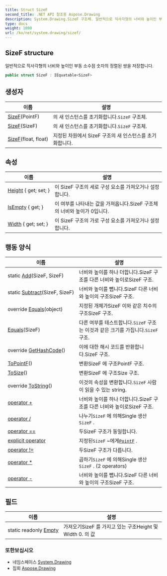 ```yaml
---
title: Struct SizeF
second_title: .NET API 참조용 Aspose.Drawing
description: System.Drawing.SizeF 구조체. 일반적으로 직사각형의 너비와 높이인 부동 소수점 숫자의 정렬된 쌍을 저장합니다.
type: docs
weight: 1090
url: /ko/net/system.drawing/sizef/
---
```

## SizeF structure

일반적으로 직사각형의 너비와 높이인 부동 소수점 숫자의 정렬된 쌍을 저장합니다.

```csharp
public struct SizeF : IEquatable<SizeF>
```

## 생성자

| 이름 | 설명 |
| --- | --- |
| [SizeF](sizef/#constructor_1)(PointF) | 의 새 인스턴스를 초기화합니다.`SizeF` 구조체. |
| [SizeF](sizef/#constructor_2)(SizeF) | 의 새 인스턴스를 초기화합니다.`SizeF` 구조체. |
| [SizeF](sizef/#constructor)(float, float) | 지정된 차원에서 SizeF 구조의 새 인스턴스를 초기화합니다. |

## 속성

| 이름 | 설명 |
| --- | --- |
| [Height](../../system.drawing/sizef/height/) { get; set; } | 이 SizeF 구조의 세로 구성 요소를 가져오거나 설정합니다. |
| [IsEmpty](../../system.drawing/sizef/isempty/) { get; } | 이 여부를 나타내는 값을 가져옵니다.SizeF 구조체의 너비와 높이가 0입니다. |
| [Width](../../system.drawing/sizef/width/) { get; set; } | 이 SizeF 구조의 가로 구성 요소를 가져오거나 설정합니다. |

## 행동 양식

| 이름 | 설명 |
| --- | --- |
| static [Add](../../system.drawing/sizef/add/)(SizeF, SizeF) | 너비와 높이를 하나 더합니다.SizeF 구조를 다른 너비와 높이로SizeF 구조. |
| static [Subtract](../../system.drawing/sizef/subtract/)(SizeF, SizeF) | 너비와 높이를 뺍니다.SizeF 다른 너비와 높이의 구조SizeF 구조. |
| override [Equals](../../system.drawing/sizef/equals/#equals_1)(object) | 지정된 개체가SizeF 이와 같은 치수의 구조SizeF 구조. |
| [Equals](../../system.drawing/sizef/equals/#equals)(SizeF) | 다른 여부를 테스트합니다.`SizeF` 구조는 이것과 같은 크기를 가집니다.`SizeF` 구조. |
| override [GetHashCode](../../system.drawing/sizef/gethashcode/)() | 이에 대한 해시 코드를 반환합니다.SizeF 구조. |
| [ToPointF](../../system.drawing/sizef/topointf/)() | 변환SizeF 에 구조PointF 구조. |
| [ToSize](../../system.drawing/sizef/tosize/)() | 변환SizeF 에 구조Size 구조. |
| override [ToString](../../system.drawing/sizef/tostring/)() | 이것의 속성을 변환합니다.`SizeF` 사람이 읽을 수 있는 string. |
| [operator +](../../system.drawing/sizef/op_addition/) | 너비와 높이를 하나 더합니다.SizeF 구조를 다른 너비와 높이로SizeF 구조. |
| [operator /](../../system.drawing/sizef/op_division/) | 나누기`SizeF` 에 의해Single 생산`SizeF` . |
| [operator ==](../../system.drawing/sizef/op_equality/) | 두SizeF 구조가 동일합니다. |
| [explicit operator](../../system.drawing/sizef/op_explicit/) | 지정된`SizeF` ~에게[`PointF`](../pointf/) . |
| [operator !=](../../system.drawing/sizef/op_inequality/) | 두SizeF 구조가 다릅니다. |
| [operator *](../../system.drawing/sizef/op_multiply/#op_multiply) | 곱하기`SizeF` 에 의해Single 생산`SizeF` . (2 operators) |
| [operator -](../../system.drawing/sizef/op_subtraction/) | 너비와 높이를 뺍니다.SizeF 다른 너비와 높이의 구조SizeF 구조. |

## 필드

| 이름 | 설명 |
| --- | --- |
| static readonly [Empty](../../system.drawing/sizef/empty/) | 가져오기SizeF 를 가지고 있는 구조Height 및Width 0. 의 값 |

### 또한보십시오

* 네임스페이스 [System.Drawing](../../system.drawing/)
* 집회 [Aspose.Drawing](../../)


